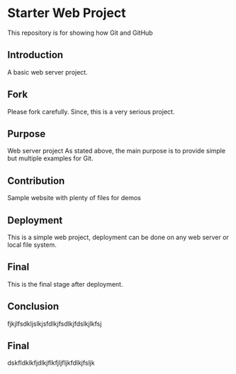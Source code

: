# Starter Web Project

This repository is for showing how Git and GitHub 

## Introduction
A basic web server project.

## Fork
Please fork carefully.
Since, this is a very serious project.

## Purpose
Web server project
As stated above, the main purpose is to provide simple but multiple examples for Git.

## Contribution
Sample website with plenty of files for demos

## Deployment
This is a simple web project, deployment can be done on any web server or local file system.

## Final	
This is the final stage after deployment.

## Conclusion	
fjkjlfsdkljslkjsfdlkjfsdlkjfdslkjlkfsj

## Final	
dskfldklkfjdlkjflkfjljfljkfdlkjfsljk